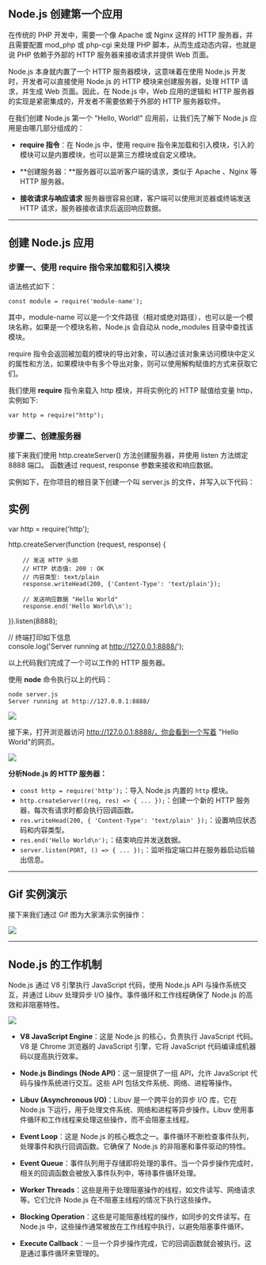 ## Node.js 创建第一个应用

在传统的 PHP 开发中，需要一个像 Apache 或 Nginx 这样的 HTTP 服务器，并且需要配置 mod\_php 或 php-cgi 来处理 PHP 脚本，从而生成动态内容，也就是说 PHP 依赖于外部的 HTTP 服务器来接收请求并提供 Web 页面。

Node.js 本身就内置了一个 HTTP 服务器模块，这意味着在使用 Node.js 开发时，开发者可以直接使用 Node.js 的 HTTP 模块来创建服务器，处理 HTTP 请求，并生成 Web 页面。因此，在 Node.js 中，Web 应用的逻辑和 HTTP 服务器的实现是紧密集成的，开发者不需要依赖于外部的 HTTP 服务器软件。

在我们创建 Node.js 第一个 "Hello, World!" 应用前，让我们先了解下 Node.js 应用是由哪几部分组成的：

+   **require 指令**：在 Node.js 中，使用 require 指令来加载和引入模块，引入的模块可以是内置模块，也可以是第三方模块或自定义模块。
    
+   **创建服务器：**服务器可以监听客户端的请求，类似于 Apache 、Nginx 等 HTTP 服务器。
    
+   **接收请求与响应请求** 服务器很容易创建，客户端可以使用浏览器或终端发送 HTTP 请求，服务器接收请求后返回响应数据。
    

* * *

## 创建 Node.js 应用

### 步骤一、使用 require 指令来加载和引入模块

语法格式如下：

```
const module = require('module-name');
```

其中，module-name 可以是一个文件路径（相对或绝对路径），也可以是一个模块名称，如果是一个模块名称，Node.js 会自动从 node\_modules 目录中查找该模块。

require 指令会返回被加载的模块的导出对象，可以通过该对象来访问模块中定义的属性和方法，如果模块中有多个导出对象，则可以使用解构赋值的方式来获取它们。

我们使用 **require** 指令来载入 http 模块，并将实例化的 HTTP 赋值给变量 http，实例如下:

```
var http = require("http");
```

### 步骤二、创建服务器

接下来我们使用 http.createServer() 方法创建服务器，并使用 listen 方法绑定 8888 端口。 函数通过 request, response 参数来接收和响应数据。

实例如下，在你项目的根目录下创建一个叫 server.js 的文件，并写入以下代码：

## 实例

var http \= require('http');

http.createServer(function (request, response) {

        // 发送 HTTP 头部  
        // HTTP 状态值: 200 : OK  
        // 内容类型: text/plain  
        response.writeHead(200, {'Content-Type': 'text/plain'});
    
        // 发送响应数据 "Hello World"  
        response.end('Hello World\\n');  
}).listen(8888);

// 终端打印如下信息  
console.log('Server running at http://127.0.0.1:8888/');

以上代码我们完成了一个可以工作的 HTTP 服务器。

使用 **node** 命令执行以上的代码：

```
node server.js
Server running at http://127.0.0.1:8888/
```

![](https://www.runoob.com/wp-content/uploads/2014/03/cmdrun.jpg)

接下来，打开浏览器访问 http://127.0.0.1:8888/，你会看到一个写着 "Hello World"的网页。

![](https://www.runoob.com/wp-content/uploads/2014/03/nodejs-helloworld.jpg)

**分析Node.js 的 HTTP 服务器：**

+   `const http = require('http');`：导入 Node.js 内置的 `http` 模块。
+   `http.createServer((req, res) => { ... });`：创建一个新的 HTTP 服务器，每次有请求时都会执行回调函数。
+   `res.writeHead(200, { 'Content-Type': 'text/plain' });`：设置响应状态码和内容类型。
+   `res.end('Hello World\n');`：结束响应并发送数据。
+   `server.listen(PORT, () => { ... });`：监听指定端口并在服务器启动后输出信息。

* * *

## Gif 实例演示

接下来我们通过 Gif 图为大家演示实例操作：

![](https://www.runoob.com/wp-content/uploads/2014/03/node-hello.gif)

* * *

## Node.js 的工作机制

Node.js 通过 V8 引擎执行 JavaScript 代码，使用 Node.js API 与操作系统交互，并通过 Libuv 处理异步 I/O 操作。事件循环和工作线程确保了 Node.js 的高效和非阻塞特性。

![](https://www.runoob.com/wp-content/uploads/2014/03/1704959020813.png)

+   **V8 JavaScript Engine**：这是 Node.js 的核心，负责执行 JavaScript 代码。V8 是 Chrome 浏览器的 JavaScript 引擎，它将 JavaScript 代码编译成机器码以提高执行效率。
    
+   **Node.js Bindings (Node API)**：这一层提供了一组 API，允许 JavaScript 代码与操作系统进行交互。这些 API 包括文件系统、网络、进程等操作。
    
+   **Libuv (Asynchronous I/O)**：Libuv 是一个跨平台的异步 I/O 库，它在 Node.js 下运行，用于处理文件系统、网络和进程等异步操作。Libuv 使用事件循环和工作线程来处理这些操作，而不会阻塞主线程。
    
+   **Event Loop**：这是 Node.js 的核心概念之一。事件循环不断检查事件队列，处理事件和执行回调函数。它确保了 Node.js 的非阻塞和事件驱动的特性。
    
+   **Event Queue**：事件队列用于存储即将处理的事件。当一个异步操作完成时，相关的回调函数会被放入事件队列中，等待事件循环处理。
    
+   **Worker Threads**：这些是用于处理阻塞操作的线程，如文件读写、网络请求等。它们允许 Node.js 在不阻塞主线程的情况下执行这些操作。
    
+   **Blocking Operation**：这些是可能阻塞线程的操作，如同步的文件读写。在 Node.js 中，这些操作通常被放在工作线程中执行，以避免阻塞事件循环。
    
+   **Execute Callback**：一旦一个异步操作完成，它的回调函数就会被执行。这是通过事件循环来管理的。